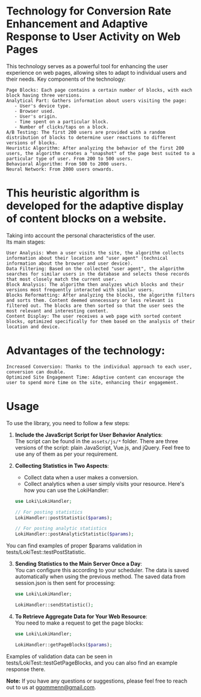 # Technology for Conversion Rate Enhancement and Adaptive Response to User Activity on Web Pages

This technology serves as a powerful tool for enhancing the user experience on web pages, allowing sites to adapt to individual users and their needs.
Key components of the technology:

    Page Blocks: Each page contains a certain number of blocks, with each block having three versions.
    Analytical Part: Gathers information about users visiting the page:
       - User's device type.
       - Browser used.
       - User's origin.
       - Time spent on a particular block.
       - Number of clicks/taps on a block.
    A/B Testing: The first 200 users are provided with a random distribution of blocks to determine user reactions to different versions of blocks.
    Heuristic Algorithm: After analyzing the behavior of the first 200 users, the algorithm creates a "snapshot" of the page best suited to a particular type of user. From 200 to 500 users.
    Behavioral Algorithm: From 500 to 2000 users.
    Neural Network: From 2000 users onwards.

# This heuristic algorithm is developed for the adaptive display of content blocks on a website.<br>
Taking into account the personal characteristics of the user. <br>
Its main stages:

    User Analysis: When a user visits the site, the algorithm collects information about their location and "user agent" (technical information about the browser and user device).
    Data Filtering: Based on the collected "user agent", the algorithm searches for similar users in the database and selects those records that most closely match the current user.
    Block Analysis: The algorithm then analyzes which blocks and their versions most frequently interacted with similar users.
    Blocks Reformatting: After analyzing the blocks, the algorithm filters and sorts them. Content deemed unnecessary or less relevant is filtered out. The blocks are then sorted so that the user sees the most relevant and interesting content.
    Content Display: The user receives a web page with sorted content blocks, optimized specifically for them based on the analysis of their location and device.
# Advantages of the technology:
    Increased Conversion: Thanks to the individual approach to each user, conversion can double.
    Optimized Site Engagement Time: Adaptive content can encourage the user to spend more time on the site, enhancing their engagement.

# Usage
To use the library, you need to follow a few steps:

1. **Include the JavaScript Script for User Behavior Analytics**: <br>
   The script can be found in the `assets/js/*` folder. There are three versions of the script: plain JavaScript, Vue.js, and jQuery. Feel free to use any of them as per your requirement.

2. **Collecting Statistics in Two Aspects**:<br>
    - Collect data when a user makes a conversion.
    - Collect analytics when a user simply visits your resource.
      Here's how you can use the LokiHandler:

   ```php
   use Loki\LokiHandler;

   // For posting statistics
   LokiHandler::postStatistic($params);

   // For posting analytic statistics
   LokiHandler::postAnalyticStatistic($params);
   
You can find examples of proper $params validation in tests/LokiTest::testPostStatistic.

3. **Sending Statistics to the Main Server Once a Day**:<br>
   You can configure this according to your scheduler. The data is saved automatically when using the previous method. The saved data from session.json is then sent for processing:
    ```php
   use Loki\LokiHandler;

    LokiHandler::sendStatistic();
4. **To Retrieve Aggregate Data for Your Web Resource**:<br>
   You need to make a request to get the page blocks:
     ```php
   use Loki\LokiHandler;

    LokiHandler::getPageBlocks($params);
Examples of validation data can be seen in tests/LokiTest::testGetPageBlocks, and you can also find an example response there.

**Note:** If you have any questions or suggestions, please feel free to reach out to us at ggommenn@gmail.com. 
